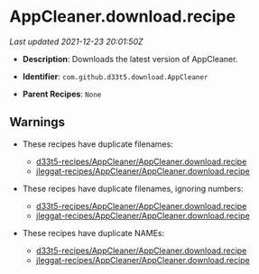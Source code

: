 # AppCleaner.download.recipe

_Last updated 2021-12-23 20:01:50Z_

- **Description**: Downloads the latest version of AppCleaner.

- **Identifier**: `com.github.d33t5.download.AppCleaner`

- **Parent Recipes**: `None`


## Warnings

- These recipes have duplicate filenames:
    - [d33t5-recipes/AppCleaner/AppCleaner.download.recipe](/autopkg-dupe-tracker/d33t5-recipes/AppCleaner/AppCleaner.download.recipe)
    - [jleggat-recipes/AppCleaner/AppCleaner.download.recipe](/autopkg-dupe-tracker/jleggat-recipes/AppCleaner/AppCleaner.download.recipe)

- These recipes have duplicate filenames, ignoring numbers:
    - [d33t5-recipes/AppCleaner/AppCleaner.download.recipe](/autopkg-dupe-tracker/d33t5-recipes/AppCleaner/AppCleaner.download.recipe)
    - [jleggat-recipes/AppCleaner/AppCleaner.download.recipe](/autopkg-dupe-tracker/jleggat-recipes/AppCleaner/AppCleaner.download.recipe)

- These recipes have duplicate NAMEs:
    - [d33t5-recipes/AppCleaner/AppCleaner.download.recipe](/autopkg-dupe-tracker/d33t5-recipes/AppCleaner/AppCleaner.download.recipe)
    - [jleggat-recipes/AppCleaner/AppCleaner.download.recipe](/autopkg-dupe-tracker/jleggat-recipes/AppCleaner/AppCleaner.download.recipe)